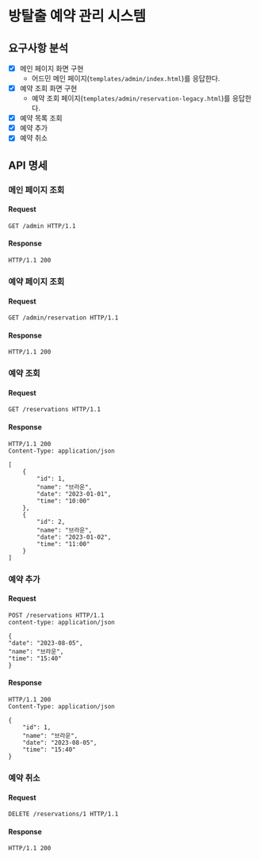 # 방탈출 예약 관리 시스템

## 요구사항 분석

- [x] 메인 페이지 화면 구현 
  - 어드민 메인 페이지(`templates/admin/index.html`)를 응답한다.
- [x] 예약 조회 화면 구현
  - 예약 조회 페이지(`templates/admin/reservation-legacy.html`)를 응답한다.
- [x] 예약 목록 조회
- [x] 예약 추가
- [x] 예약 취소

## API 명세

### 메인 페이지 조회

#### Request

```http request
GET /admin HTTP/1.1
```

#### Response

```
HTTP/1.1 200 
```

### 예약 페이지 조회

#### Request

```http request
GET /admin/reservation HTTP/1.1
```

#### Response

```
HTTP/1.1 200 
```

### 예약 조회

#### Request

```http request
GET /reservations HTTP/1.1
```

#### Response

```
HTTP/1.1 200 
Content-Type: application/json

[
    {
        "id": 1,
        "name": "브라운",
        "date": "2023-01-01",
        "time": "10:00"
    },
    {
        "id": 2,
        "name": "브라운",
        "date": "2023-01-02",
        "time": "11:00"
    }
]
```

### 예약 추가

#### Request

```http request
POST /reservations HTTP/1.1
content-type: application/json

{
"date": "2023-08-05",
"name": "브라운",
"time": "15:40"
}
```

#### Response

```
HTTP/1.1 200 
Content-Type: application/json

{
    "id": 1,
    "name": "브라운",
    "date": "2023-08-05",
    "time": "15:40"
}
```

### 예약 취소

#### Request

```http request
DELETE /reservations/1 HTTP/1.1
```

#### Response

```
HTTP/1.1 200
```
